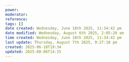 ```yaml
---
power: 
moderator: 
reference: 
tags: []
date created: Wednesday, June 18th 2025, 11:34:42 pm
date modified: Wednesday, August 6th 2025, 2:05:20 am
time created: Wednesday, June 18th 2025, 11:34:42 pm
last update: Thursday, August 7th 2025, 9:27:10 pm
created: 2025-06-18T19:34
updated: 2025-08-06T14:15
---
```

